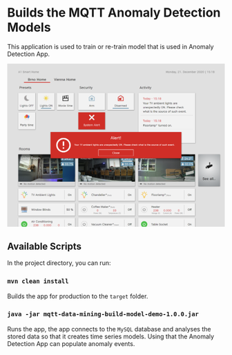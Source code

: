 # Builds the MQTT Anomaly Detection Models

This application is used to train or re-train model that is used in Anomaly Detection App.

![Anomaly Detection](alert.PNG)

## Available Scripts
In the project directory, you can run:

### `mvn clean install`
Builds the app for production to the `target` folder.<br />

### `java -jar mqtt-data-mining-build-model-demo-1.0.0.jar`

Runs the app, the app connects to the `MySQL` database and analyses the stored data so that it creates time series models. Using that the Anomaly Detection App can populate anomaly events.
